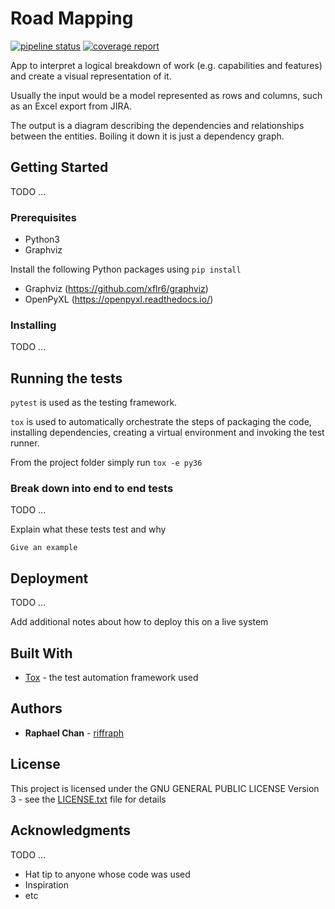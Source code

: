 # Road Mapping

[![pipeline status](https://gitlab.com/riffraph/road-mapping/badges/master/pipeline.svg)](https://gitlab.com/riffraph/road-mapping/commits/master) [![coverage report](https://gitlab.com/riffraph/road-mapping/badges/master/coverage.svg)](https://gitlab.com/riffraph/road-mapping/commits/master)

App to interpret a logical breakdown of work (e.g. capabilities and features) and create a visual representation of it.

Usually the input would be a model represented as rows and columns, such as an Excel export from JIRA.

The output is a diagram describing the dependencies and relationships between the entities. Boiling it down it is just a dependency graph.

## Getting Started

TODO ...

### Prerequisites

* Python3
* Graphviz

Install the following Python packages using `pip install`
* Graphviz (https://github.com/xflr6/graphviz)
* OpenPyXL (https://openpyxl.readthedocs.io/)

### Installing

TODO ...

## Running the tests

`pytest` is used as the testing framework.

`tox` is used to automatically orchestrate the steps of packaging the code, installing dependencies, creating a virtual environment and invoking the test runner.

From the project folder simply run `tox -e py36`


### Break down into end to end tests

TODO ...

Explain what these tests test and why

```
Give an example
```

## Deployment

TODO ...

Add additional notes about how to deploy this on a live system

## Built With

* [Tox](https://tox.readthedocs.io) - the test automation framework used


## Authors

* **Raphael Chan** - [riffraph](https://github.com/riffraph)


## License

This project is licensed under the GNU GENERAL PUBLIC LICENSE Version 3 - see the [LICENSE.txt](LICENSE.txt) file for details

## Acknowledgments

TODO ...

* Hat tip to anyone whose code was used
* Inspiration
* etc
